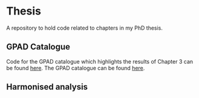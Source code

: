 # Thesis
A repository to hold code related to chapters in my PhD thesis. 

## GPAD Catalogue

Code for the GPAD catalogue which highlights the results of Chapter 3 can be found [here](https://github.com/lboro-climb/gpad.cards). The GPAD catalogue can be found [here](https://lboro-climb.shinyapps.io/gpad/).

## Harmonised analysis



